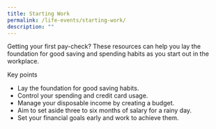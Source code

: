 ```yaml
---
title: Starting Work
permalink: /life-events/starting-work/
description: ""
---
```

Getting your first pay-check? These resources can help you lay the foundation for good saving and spending habits as you start out in the workplace.

Key points

*   Lay the foundation for good saving habits.
*   Control your spending and credit card usage.
*   Manage your disposable income by creating a budget.
*   Aim to set aside three to six months of salary for a rainy day.
*   Set your financial goals early and work to achieve them.